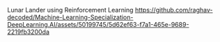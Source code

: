

Lunar Lander using Reinforcement Learning
https://github.com/raghav-decoded/Machine-Learning-Specialization-DeepLearning.AI/assets/50199745/5d62ef63-f7a1-465e-9689-2219fb3200da

